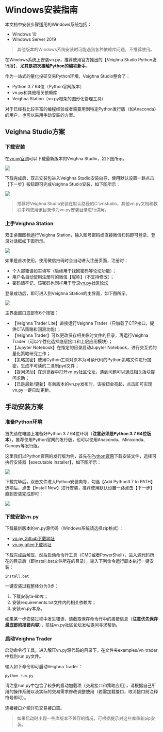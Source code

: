 # Windows安装指南

本文档中安装步骤适用的Windows系统包括：

- Windows 10
- Windows Server 2019

> 其他版本的Windows系统安装时可能遇到各种依赖库问题，不推荐使用。

在Windows系统上安装vn.py，推荐使用官方推出的【Veighna Studio Python发行版】，**尤其是初次接触Python的编程新手**。

作为一站式的量化投研交易Python环境，Veighna Studio整合了：

- Python 3.7 64位（Python官网版本）
- vn.py和其他相关依赖库
- Veighna Station（vn.py框架的图形化管理工具）

对于已经有比较丰富的编程经验或者需要用到特定Python发行版（如Anaconda）的用户，也可以采用手动安装的方案。


## Veighna Studio方案

### 下载安装

在[vn.py官网](https://www.vnpy.com/)可以下载最新版本的Veighna Studio，如下图所示。

![](https://vnpy-doc.oss-cn-shanghai.aliyuncs.com/install/15.png)

下载完成后，双击安装包进入Veighna Studio安装向导，使用默认设置一路点击【下一步】按钮即可完成Veighna Studio安装，如下图所示：

![](https://vnpy-doc.oss-cn-shanghai.aliyuncs.com/install/2.png)

> 推荐将Veighna Studio安装在默认路径的C:\vnstudio，其他vn.py文档和教程中均使用该目录作为vn.py安装目录进行讲解。


### 上手Veighna Station

双击桌面图标运行Veighna Station，输入账号密码或直接微信扫码即可登录，登录对话框如下图所示。

![](https://vnpy-doc.oss-cn-shanghai.aliyuncs.com/install/3.png)

如果是首次使用，使用微信扫码时会自动进入注册页面，注册时：

- 个人邮箱请如实填写（后续用于找回密码等论坛功能）；
- 用户名自动使用注册时的微信【昵称】（不支持修改）；
- 密码请牢记，该密码也同样用于登录[vn.py社区论坛](https://www.vnpy.com/forum)

登录成功后，即可进入到Veighna Station的主界面，如下图所示。

![](https://vnpy-doc.oss-cn-shanghai.aliyuncs.com/install/16.png)

主界面窗口底部有6个按钮：

- 【Veighna Trader Lite】直接运行Veighna Trader（只加载了CTP接口，提供CTA策略和回测功能）；
- 【Veighna Trader】可以更改保存相关临时文件的目录，再运行Veighna Trader（可以个性化选择底层接口和上层应用模块）；
- 【Jupyter Notebook】在指定的目录启动Jupyter Notebook，进行交互式的量化策略研究工作；
- 【策略加密】使用Cython工具对原本为可读代码的Python策略文件进行加密，生成不可读的二进制pyd文件；
- 【提问求助】在浏览器中打开vn.py社区论坛，遇到问题可以通过相关版块提问求助；
- 【已是最新/更新】有新版本的vn.py发布时，该按钮会亮起，点击即可实现vn.py一键自动更新。


## 手动安装方案

### 准备Python环境

首先请在电脑上准备好Python 3.7 64位环境（**注意必须是Python 3.7 64位版本**），推荐使用Python官网的发行版，也可以使用Anaconda、Miniconda、Canopy等发行版。

这里我们以Python官网的发行版为例，首先在[Python官网](https://www.python.org/downloads/windows/)下载安装文件，选择可执行安装器【executable installer】，如下图所示：

![](https://vnpy-doc.oss-cn-shanghai.aliyuncs.com/install/5.png)

下载完毕后，双击文件进入Python安装向导，勾选【Add Python3.7 to PATH】选项后，点击【Install Now】进行安装，推荐使用默认设置一路点击【下一步】直到安装完成即可：

![](https://vnpy-doc.oss-cn-shanghai.aliyuncs.com/install/6.png)


### 下载安装vn.py  

下载最新版本的vn.py源代码（Windows系统请选择zip格式）：

- [vn.py Github下载地址](https://github.com/vnpy/vnpy/releases)
- [vn.py gitee下载地址](https://gitee.com/mirrors/vn-py/releases)

下载完成后解压，然后启动命令行工具（CMD或者PowerShell），进入源代码所在的目录后（即install.bat文件所在的目录），输入下列命令运行脚本执行一键安装：

```
install.bat
```

一键安装过程整体分为3步：

1. 下载安装ta-lib库；
2. 安装requirements.txt文件内的相关依赖库；
3. 安装vn.py本身。

如果某一步安装过程中发生错误，请截取保存命令行中的报错信息（**注意优先保存最底部的报错内容**），前往vn.py社区论坛发帖提问寻求帮助。

### 启动Veighna Trader

启动命令行工具，进入解压vn.py源代码的目录下，在文件夹examples/vn_trader中找到run.py文件。

输入如下命令即可启动Veighna Trader：

```
python run.py 
```

请注意run.py中包含了较多的启动加载项（交易接口和策略应用），请根据自己所用的操作系统以及实际的交易需求修改调整使用（若需加载接口，取消接口前注释符号即可）。

连接接口介绍详见交易接口篇。

> 如果启动时出现一些库版本不兼容的情况，可根据提示对这些库重新pip安装。
